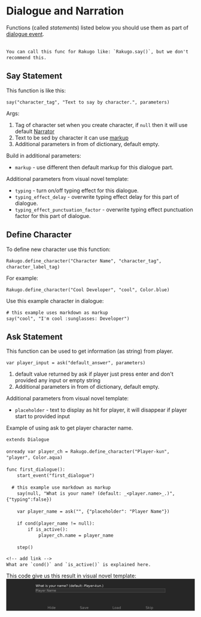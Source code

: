 # Dialogue and Narration

Functions (called _statements_) listed below you should use them as part of [dialogue event](dialogue_node.html#create-dialogue-event).

```{note}

You can call this func for Rakugo like: `Rakugo.say()`, but we don't recommend this.
```

## Say Statement

This function is like this:

```gdscript
say("character_tag", "Text to say by character.", parameters)
```

Args:

1. Tag of character set when you create character, if `null` then it will use default [Narrator](project_setup.html#Narrator)
2. Text to be sed by character it can use [markup](text.md)
3. Additional parameters in from of dictionary, default empty.

Build in additional parameters:

- `markup` - use different then default markup for this dialogue part.

Additional parameters from visual novel template:

- `typing` - turn on/off typing effect for this dialogue.
- `typing_effect_delay` - overwrite typing effect delay for this part of dialogue.
- `typing_effect_punctuation_factor` - overwrite typing effect punctuation factor for this part of dialogue.

## Define Character

To define new character use this function:

```gdscript
Rakugo.define_character("Character Name", "character_tag", character_label_tag)
```

For example:

```gdscript
Rakugo.define_character("Cool Developer", "cool", Color.blue)
```

Use this example character in dialogue:

```gdscript
# this example uses markdown as markup
say("cool", "I'm cool :sunglasses: Developer")
```

<!-- todo add screen shot -->

## Ask Statement

This function can be used to get information (as string) from player.

```gdscript
var player_input = ask("default_answer", parameters)
```

1. default value returned by ask if player just press enter and don't provided any input or empty string
2. Additional parameters in from of dictionary, default empty.

Additional parameters from visual novel template:

- `placeholder` - text to display as hit for player, it will disappear if player start to provided input

Example of using ask to get player character name.

```gdscript
extends Dialogue

onready var player_ch = Rakugo.define_character("Player-kun", "player", Color.aqua)

func first_dialogue():
	start_event("first_dialogue")

  # this example use markdown as markup
	say(null, "What is your name? (default: _<player.name>_.)", {"typing":false})

	var player_name = ask("", {"placeholder": "Player Name"})

	if cond(player_name != null):
		if is_active():
			player_ch.name = player_name

	step()
```

```{note}
<!-- add link -->
What are `cond()` and `is_active()` is explained here.
```

This code give us this result in visual novel template:
![](_images/dialogue/ask.png)
